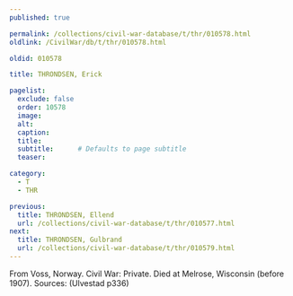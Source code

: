 ```yaml
---
published: true

permalink: /collections/civil-war-database/t/thr/010578.html
oldlink: /CivilWar/db/t/thr/010578.html

oldid: 010578

title: THRONDSEN, Erick

pagelist:
  exclude: false
  order: 10578
  image: 
  alt:
  caption:
  title:
  subtitle:      # Defaults to page subtitle
  teaser:

category: 
  - T 
  - THR

previous:
  title: THRONDSEN, Ellend
  url: /collections/civil-war-database/t/thr/010577.html  
next:
  title: THRONDSEN, Gulbrand
  url: /collections/civil-war-database/t/thr/010579.html   
---
```

From Voss, Norway. Civil War: Private. Died at Melrose, Wisconsin (before 1907). Sources: (Ulvestad p336)